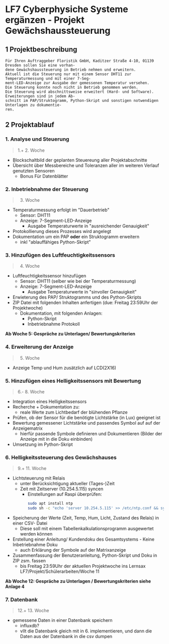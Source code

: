 # LF7 Cyberphysiche Systeme ergänzen - Projekt Gewächshaussteuerung


## 1 Projektbeschreibung
```
Für Ihren Auftraggeber Floristik GmbH, Kaditzer Straße 4-10, 01139 Dresden sollen Sie eine vorhan-
dene Gewächshaussteuerung in Betrieb nehmen und erweitern.
Aktuell ist die Steuerung nur mit einem Sensor DHT11 zur Temperaturmessung und mit einer 7-Seg-
ment-LED-Anzeige zur Ausgabe der gemessenen Temperatur versehen.
Die Steuerung konnte noch nicht in Betrieb genommen werden.
Die Steuerung wird abschnittsweise erweitert (Hard- und Software). Erweiterungen sind in jedem Ab-
schnitt im PAP/Struktogramm, Python-Skript und sonstigen notwendigen Unterlagen zu dokumentie-
ren.
```

## 2 Projektablauf
### 1. Analyse und Steuerung
> 1.+ 2. Woche
- Blockschaltbild der geplanten Steuereung aller Projektabschnitte
- Übersicht über Messbereiche und Toleranzen aller im weiteren Verlauf genutzten Sensoren
    - Bonus Für Datenblätter

### 2. Inbetriebnahme der Steuerung
> 3. Woche
- Temperaturmessung erfolgt im "Dauerbetrieb"
    - Sensor: DHT11
    - Anzeige: 7-Segment-LED-Anzeige
        - Ausgabe Temperaturwerte in "ausreichender Genauigkeit"
- Protokollierung dieses Prozesses wird angelegt
- Dokumentation um ein PAP **oder** ein Struktogramm erweitern
    - inkl "ablauffähiges Python-Skript"

### 3. Hinzufügen des Luftfeuchtigkeitssensors
> 4. Woche
- Luftfeuchtigkeitssensor hinzufügen
    - Sensor: DHT11 (selber wie bei der Temperaturmessung)
    - Anzeige: 7-Segment-LED-Anzeige
        - Ausgabe Temperaturwerte in "sinvoller Genauigkeit"
- Erwieterung des PAP/ Struktogramms und des Python-Skripts
- ZIP Datei mit folgenden Inhalten anfertigen (due: Freitag 23:59Uhr der Projektwoche)
    - Dokumentation, mit folgenden Anlagen:
        - Python-Skript
        - Inbetriebnahme Protokoll

**Ab Woche 5: Gespräche zu Unterlagen/ Bewertungskriterien**

### 4. Erweiterung der Anzeige
> 5. Woche
- Anzeige Temp und Hum zusätzlich auf LCD(2X16)

### 5. Hinzufügen eines Helligkeitssensors mit Bewertung
> 6.- 8. Woche
- Integration eines Helligkeitssensors
- Recherche + Dokumentation zu: 
    - reale Werte zum Lichtbedarf der blühenden Pflanze
- Prüfen, ob der Sensor für die benötigte Lichtstärke (in Lux) geeignet ist
- Bewertung gemessener Lichtstärke und passendes Symbol auf auf der Anzeigematrix 
    - hierfür passende Symbole definieren und Dokumentieren (Bilder der Anzeige mit in die Doku einbinden)
- Umsetzung im Python-Skript

### 6. Helligkeitssteuerung des Gewächshauses
> 9.+ 11. Woche
- Lichtsteuerung mit Relais
    - unter Berücksichtigung aktueller (Tages-)Zeit
    - Zeit mit Zeitserver (10.254.5.115) syncen
        - Einstellungen auf Raspi überprüfen:
            ``` sh
            sudo apt install ntp
            sudo sh -c "echo 'server 10.254.5.115' >> /etc/ntp.conf && systemctl restart ntp.service"
            ```
- Speicherung der Werte (Zeit, Temp, Hum, Licht, Zustand des Relais) in einer CSV- Datei
    - Diese soll mit einem Tabellenkalkulationsprogramm ausgewertet werden können
- Erstellung einer Anleitung/ Kundendoku des Gesamtsystems - Keine Inbetriebnahme Doku
    - auch Erklärung der Symbole auf der Matrixanzeige
- Zusammenfassung der Benutzeranleitung, Python-Skript und Doku in ZIP zsm. fassen
    - bis Freitag 23:59Uhr der aktuellen Projektwoche ins Lernsax LF7/Projekt/Schülerarbeiten/Woche 11

**Ab Woche 12: Gespräche zu Unterlagen / Bewertungskriterien siehe Anlage 4**

### 7. Datenbank
> 12.+ 13. Woche
- gemessene Daten in einer Datenbank speichern
    - influxdb?
    - vllt die Datenbank gleich mit in 6. implementieren, und dann die Daten aus der Datenbank in die csv dumpen

